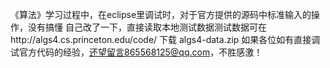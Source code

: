 《算法》学习过程中，在eclipse里调试时，对于官方提供的源码中标准输入的操作，没有搞懂
自己改了一下，直接读取本地测试数据测试数据可在http://algs4.cs.princeton.edu/code/ 下载 algs4-data.zip
如果各位如有直接调试官方代码的经验，还望留言865568125@qq.com，不胜感激！
